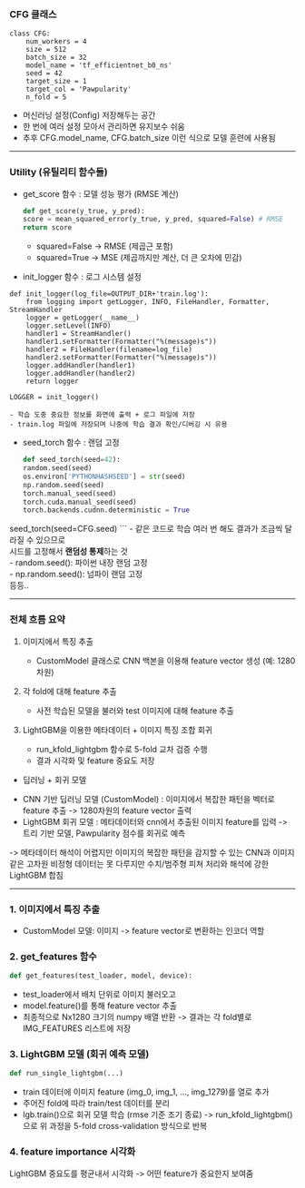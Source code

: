 ### CFG 클래스
```
class CFG:
    num_workers = 4
    size = 512
    batch_size = 32
    model_name = 'tf_efficientnet_b0_ns'
    seed = 42
    target_size = 1
    target_col = 'Pawpularity'
    n_fold = 5
```

- 머신러닝 설정(Config) 저장해두는 공간
- 한 번에 여러 설정 모아서 관리하면 유지보수 쉬움
- 추후 CFG.model_name, CFG.batch_size 이런 식으로 모델 훈련에 사용됨

-------


### Utility (유틸리티 함수들)
- get_score 함수 : 모델 성능 평가 (RMSE 계산)
    ```py
    def get_score(y_true, y_pred):
    score = mean_squared_error(y_true, y_pred, squared=False) # RMSE
    return score
    ```
    - squared=False → RMSE (제곱근 포함)
    - squared=True → MSE (제곱까지만 계산, 더 큰 오차에 민감)

- init_logger 함수 : 로그 시스템 설정
```PY
def init_logger(log_file=OUTPUT_DIR+'train.log'):
    from logging import getLogger, INFO, FileHandler, Formatter, StreamHandler
    logger = getLogger(__name__)
    logger.setLevel(INFO)
    handler1 = StreamHandler()
    handler1.setFormatter(Formatter("%(message)s"))
    handler2 = FileHandler(filename=log_file)
    handler2.setFormatter(Formatter("%(message)s"))
    logger.addHandler(handler1)
    logger.addHandler(handler2)
    return logger

LOGGER = init_logger()
```
    - 학습 도중 중요한 정보를 화면에 출력 + 로그 파일에 저장
    - train.log 파일에 저장되며 나중에 학습 결과 확인/디버깅 시 유용

- seed_torch 함수 : 랜덤 고정
    ```py
    def seed_torch(seed=42):
    random.seed(seed)
    os.environ['PYTHONHASHSEED'] = str(seed)
    np.random.seed(seed)
    torch.manual_seed(seed)
    torch.cuda.manual_seed(seed)
    torch.backends.cudnn.deterministic = True

seed_torch(seed=CFG.seed)
    ```
    - 같은 코드로 학습 여러 번 해도 결과가 조금씩 달라질 수 있으므로<br/>
    시드를 고정해서 **랜덤성 통제**하는 것<br/>
        - random.seed(): 파이썬 내장 랜덤 고정<br/>
        - np.random.seed(): 넘파이 랜덤 고정<br/>
        등등..

----------------------------

### 전체 흐름 요약

1. 이미지에서 특징 추출
    - CustomModel 클래스로 CNN 백본을 이용해 feature vector 생성 (예: 1280차원)

2. 각 fold에 대해 feature 추출
    - 사전 학습된 모델을 불러와 test 이미지에 대해 feature 추출

3. LightGBM을 이용한 메타데이터 + 이미지 특징 조합 회귀
    - run_kfold_lightgbm 함수로 5-fold 교차 검증 수행
    - 결과 시각화 및 feature 중요도 저장

+ 딥러닝 + 회귀 모델 
- CNN 기반 딥러닝 모델 (CustomModel) : 이미지에서 복잡한 패턴을 벡터로 feature 추출 -> 1280차원의 feature vector 출력
- LightGBM 회귀 모델 : 메타데이터와 cnn에서 추출된 이미지 feature를 입력 -> 트리 기반 모델, Pawpularity 점수를 회귀로 예측

-> 메타데이터 해석이 어렵지만 이미지의 복잡한 패턴을 감지할 수 있는 CNN과 이미지 같은 고차원 비정형 데이터는 못 다루지만 수치/범주형 피쳐 처리와 해석에 강한 LightGBM 합침

-------------------

### 1. 이미지에서 특징 추출
- CustomModel 모델: 이미지 -> feature vector로 변환하는 인코더 역할 

### 2. get_features 함수
```py
def get_features(test_loader, model, device):
```
- test_loader에서 배치 단위로 이미지 불러오고
- model.feature()를 통해 feature vector 추출
- 최종적으로 Nx1280 크기의 numpy 배열 반환
-> 결과는 각 fold별로 IMG_FEATURES 리스트에 저장


### 3. LightGBM 모델 (회귀 예측 모델)
```py
def run_single_lightgbm(...)
```
- train 데이터에 이미지 feature (img_0, img_1, ..., img_1279)를 열로 추가
- 주어진 fold에 따라 train/test 데이터를 분리
- lgb.train()으로 회귀 모델 학습 (rmse 기준 조기 종료)
-> run_kfold_lightgbm()으로 위 과정을 5-fold cross-validation 방식으로 반복

### 4. feature importance 시각화
LightGBM 중요도를 평균내서 시각화 -> 어떤 feature가 중요한지 보여줌